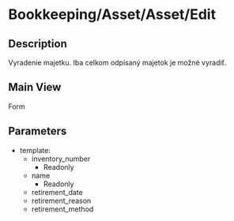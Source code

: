 # Bookkeeping/Asset/Asset/Edit

## Description

Vyradenie majetku. Iba celkom odpísaný majetok je možné vyradiť.


## Main View

Form

## Parameters

* template:
  * inventory_number
    * Readonly
  * name
    * Readonly
  * retirement_date
  * retirement_reason
  * retirement_method
